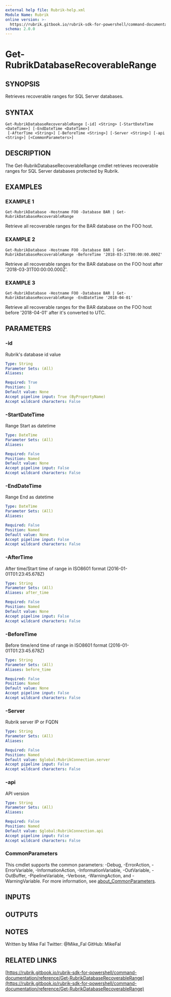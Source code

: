 ```yaml
---
external help file: Rubrik-help.xml
Module Name: Rubrik
online version: >-
  https://rubrik.gitbook.io/rubrik-sdk-for-powershell/command-documentation/reference/Get-RubrikDatabaseRecoverableRange
schema: 2.0.0
---
```


# Get-RubrikDatabaseRecoverableRange

## SYNOPSIS

Retrieves recoverable ranges for SQL Server databases.

## SYNTAX

```text
Get-RubrikDatabaseRecoverableRange [-id] <String> [-StartDateTime <DateTime>] [-EndDateTime <DateTime>]
 [-AfterTime <String>] [-BeforeTime <String>] [-Server <String>] [-api <String>] [<CommonParameters>]
```

## DESCRIPTION

The Get-RubrikDatabaseRecoverableRange cmdlet retrieves recoverable ranges for SQL Server databases protected by Rubrik.

## EXAMPLES

### EXAMPLE 1

```text
Get-RubrikDatabase -Hostname FOO -Database BAR | Get-RubrikDatabaseRecoverableRange
```

Retrieve all recoverable ranges for the BAR database on the FOO host.

### EXAMPLE 2

```text
Get-RubrikDatabase -Hostname FOO -Database BAR | Get-RubrikDatabaseRecoverableRange -BeforeTime '2018-03-31T00:00:00.000Z'
```

Retrieve all recoverable ranges for the BAR database on the FOO host after '2018-03-31T00:00:00.000Z'.

### EXAMPLE 3

```text
Get-RubrikDatabase -Hostname FOO -Database BAR | Get-RubrikDatabaseRecoverableRange -EndDateTime '2018-04-01'
```

Retrieve all recoverable ranges for the BAR database on the FOO host before '2018-04-01' after it's converted to UTC.

## PARAMETERS

### -id

Rubrik's database id value

```yaml
Type: String
Parameter Sets: (All)
Aliases:

Required: True
Position: 1
Default value: None
Accept pipeline input: True (ByPropertyName)
Accept wildcard characters: False
```

### -StartDateTime

Range Start as datetime

```yaml
Type: DateTime
Parameter Sets: (All)
Aliases:

Required: False
Position: Named
Default value: None
Accept pipeline input: False
Accept wildcard characters: False
```

### -EndDateTime

Range End as datetime

```yaml
Type: DateTime
Parameter Sets: (All)
Aliases:

Required: False
Position: Named
Default value: None
Accept pipeline input: False
Accept wildcard characters: False
```

### -AfterTime

After time/Start time of range in ISO8601 format \(2016-01-01T01:23:45.678Z\)

```yaml
Type: String
Parameter Sets: (All)
Aliases: after_time

Required: False
Position: Named
Default value: None
Accept pipeline input: False
Accept wildcard characters: False
```

### -BeforeTime

Before time/end time of range in ISO8601 format \(2016-01-01T01:23:45.678Z\)

```yaml
Type: String
Parameter Sets: (All)
Aliases: before_time

Required: False
Position: Named
Default value: None
Accept pipeline input: False
Accept wildcard characters: False
```

### -Server

Rubrik server IP or FQDN

```yaml
Type: String
Parameter Sets: (All)
Aliases:

Required: False
Position: Named
Default value: $global:RubrikConnection.server
Accept pipeline input: False
Accept wildcard characters: False
```

### -api

API version

```yaml
Type: String
Parameter Sets: (All)
Aliases:

Required: False
Position: Named
Default value: $global:RubrikConnection.api
Accept pipeline input: False
Accept wildcard characters: False
```

### CommonParameters

This cmdlet supports the common parameters: -Debug, -ErrorAction, -ErrorVariable, -InformationAction, -InformationVariable, -OutVariable, -OutBuffer, -PipelineVariable, -Verbose, -WarningAction, and -WarningVariable. For more information, see [about\_CommonParameters](http://go.microsoft.com/fwlink/?LinkID=113216).

## INPUTS

## OUTPUTS

## NOTES

Written by Mike Fal Twitter: @Mike\_Fal GitHub: MikeFal

## RELATED LINKS

[https://rubrik.gitbook.io/rubrik-sdk-for-powershell/command-documentation/reference/Get-RubrikDatabaseRecoverableRange](https://rubrik.gitbook.io/rubrik-sdk-for-powershell/command-documentation/reference/Get-RubrikDatabaseRecoverableRange)

